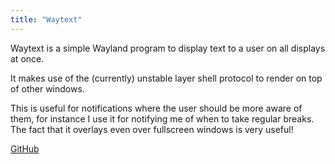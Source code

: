 ```yaml
---
title: "Waytext"
---
```


Waytext is a simple Wayland program to display text to a user on all displays
at once.

It makes use of the (currently) unstable layer shell protocol to render on top
of other windows.

This is useful for notifications where the user should be more aware of them,
for instance I use it for notifying me of when to take regular breaks. The fact
that it overlays even over fullscreen windows is very useful!

[GitHub](https://github.com/jeffa5/waytext)
